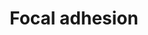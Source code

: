 ---
annotations:
- id: PW:0000648
  parent: signaling pathway
  type: Pathway Ontology
  value: cell adhesion signaling pathway
authors:
- Mkutmon
- Eweitz
description: 'Cell-matrix adhesions play essential roles in important biological processes
  including cell motility, cell proliferation, cell differentiation, regulation of
  gene expression and cell survival. At the cell-extracellular matrix contact points,
  specialized structures are formed and termed focal adhesions, where bundles of actin
  filaments are anchored to transmembrane receptors of the integrin family through
  a multi-molecular complex of junctional plaque proteins. Some of the constituents
  of focal adhesions participate in the structural link between membrane receptors
  and the actin cytoskeleton, while others are signalling molecules, including different
  protein kinases and phosphatases, their substrates, and various adapter proteins.
  Integrin signaling is dependent upon the non-receptor tyrosine kinase activities
  of the FAK and src proteins as well as the adaptor protein functions of FAK, src
  and Shc to initiate downstream signaling events. These signalling events culminate
  in reorganization of the actin cytoskeleton; a prerequisite for changes in cell
  shape and motility, and gene expression. Similar morphological alterations and modulation
  of gene expression are initiated by the binding of growth factors to their respective
  receptors, emphasizing the considerable crosstalk between adhesion- and growth factor-mediated
  signalling.  Source: KEGG http://www.genome.jp/kegg/pathway/hsa/hsa04510.html'
last-edited: 2021-05-21
organisms:
- Bos taurus
redirect_from:
- /index.php/Pathway:WP3197
- /instance/WP3197
revision: null
schema-jsonld:
- '@context': https://schema.org/
  '@id': https://wikipathways.github.io/pathways/WP3197.html
  '@type': Dataset
  creator:
    '@type': Organization
    name: WikiPathways
  description: 'Cell-matrix adhesions play essential roles in important biological
    processes including cell motility, cell proliferation, cell differentiation, regulation
    of gene expression and cell survival. At the cell-extracellular matrix contact
    points, specialized structures are formed and termed focal adhesions, where bundles
    of actin filaments are anchored to transmembrane receptors of the integrin family
    through a multi-molecular complex of junctional plaque proteins. Some of the constituents
    of focal adhesions participate in the structural link between membrane receptors
    and the actin cytoskeleton, while others are signalling molecules, including different
    protein kinases and phosphatases, their substrates, and various adapter proteins.
    Integrin signaling is dependent upon the non-receptor tyrosine kinase activities
    of the FAK and src proteins as well as the adaptor protein functions of FAK, src
    and Shc to initiate downstream signaling events. These signalling events culminate
    in reorganization of the actin cytoskeleton; a prerequisite for changes in cell
    shape and motility, and gene expression. Similar morphological alterations and
    modulation of gene expression are initiated by the binding of growth factors to
    their respective receptors, emphasizing the considerable crosstalk between adhesion-
    and growth factor-mediated signalling.  Source: KEGG http://www.genome.jp/kegg/pathway/hsa/hsa04510.html'
  keywords:
  - ACTB
  - ACTG1
  - ACTN1
  - AKT1
  - AKT2
  - AKT3
  - ARAF
  - ARHGAP5
  - BAD
  - BCAR1
  - BCL2
  - BIRC2
  - BIRC3
  - BIRC4
  - BLK
  - BRAF
  - C-MET
  - CAPN1
  - CAV1
  - CAV2
  - CAV3
  - CCND1
  - CCND2
  - CCND3
  - CDC42
  - CHAD
  - COL11A1
  - COL11A2
  - COL1A1
  - COL1A2
  - COL2A1
  - COL3A1
  - COL4A1
  - COL4A2
  - COL4A4
  - COL4A6
  - COL5A1
  - COL5A2
  - COL5A3
  - COL6A2
  - COMP
  - CRK
  - CTNNB1
  - Crk1
  - DIAPH1
  - DOCK1
  - EGF
  - EGFR
  - ELK1
  - ERBB2
  - FARP2
  - FGR
  - FIGF
  - FLNA
  - FLT1
  - FN1
  - FYN
  - GRB2
  - GSK3B
  - HCK
  - HGF
  - HRAS
  - IBSP
  - IGF-I
  - IGF1R
  - ILK
  - INTB3
  - ITGA10
  - ITGA11
  - ITGA2
  - ITGA2B
  - ITGA3
  - ITGA4
  - ITGA5
  - ITGA6
  - ITGA7
  - ITGA8
  - ITGA9
  - ITGAD
  - ITGAE
  - ITGAL
  - ITGAM
  - ITGAV
  - ITGAX
  - ITGB1
  - ITGB2
  - ITGB4
  - ITGB5
  - ITGB6
  - ITGB7
  - ITGB8
  - JUN
  - KDR
  - LAMA1
  - LAMA2
  - LAMA3
  - LAMA4
  - LAMA5
  - LAMB1
  - LAMB3
  - LAMC1
  - LAMC2
  - LAMC3
  - MAP2K1
  - MAP2K2
  - MAP2K3
  - MAP2K5
  - MAP2K6
  - MAPK1
  - MAPK12
  - MAPK4
  - MAPK6
  - MAPK7
  - MAPK8
  - MAPK9
  - MYL6
  - MYLK
  - MYLK2
  - PAK1
  - PAK2
  - PAK3
  - PAK4
  - PAK6
  - PAK7
  - PARVB
  - PDGFA
  - PDGFB
  - PDGFC
  - PDGFD
  - PDGFRA
  - PDGFRB
  - PDPK1
  - PELO
  - PGF
  - PIK3CA
  - PIK3CB
  - PIK3CD
  - PIK3CG
  - PIK3R1
  - PIK3R2
  - PIK3R4
  - PIK3R5
  - PIP2
  - PIP3
  - PIP5K1C
  - PPP1R12A
  - PTEN
  - PTK2
  - PTK6
  - PXN
  - RAC1
  - RAC2
  - RAC3
  - RAF1
  - RAP1A
  - RAP1B
  - RAPGEF1
  - RELN
  - RHOA
  - RHOB
  - ROCK1
  - ROCK2
  - SEPP1
  - SHC1
  - SHC3
  - SOS1
  - SPP1
  - SRC
  - SRMS
  - STYK1
  - TESK2
  - THBS1
  - THBS2
  - THBS3
  - THBS4
  - TLN1
  - TNC
  - TNK1
  - TNK2
  - TNN
  - TNR
  - TNXB
  - TXK
  - VASP
  - VAV1
  - VCL
  - VEGFA
  - VEGFB
  - VEGFC
  - VTN
  - VWF
  - ZYX
  license: CC0
  name: Focal adhesion
seo: CreativeWork
title: Focal adhesion
wpid: WP3197
---